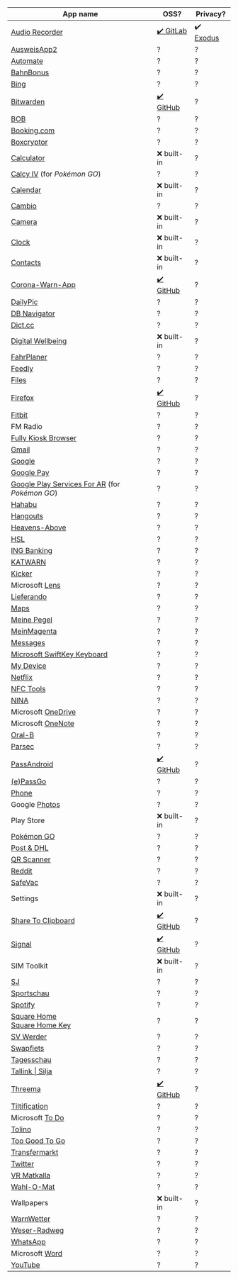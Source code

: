 | App name | OSS? | Privacy? |
|----------|------|----------|
| [Audio Recorder](https://play.google.com/store/apps/details?id=com.github.axet.audiorecorder) | [✔️ GitLab](https://gitlab.com/axet/android-audio-recorder) | ✔️ [Exodus](https://reports.exodus-privacy.eu.org/en/reports/com.github.axet.audiorecorder/latest/) |
| [AusweisApp2](https://play.google.com/store/apps/details?id=com.governikus.ausweisapp2) | ? | ? |
| [Automate](https://play.google.com/store/apps/details?id=com.llamalab.automate) | ? | ? |
| [BahnBonus](https://play.google.com/store/apps/details?id=com.deutschebahn.bahnbonus) | ? | ? |
| [Bing](https://play.google.com/store/apps/details?id=com.microsoft.bing) | ? | ? |
| [Bitwarden](https://play.google.com/store/apps/details?id=com.x8bit.bitwarden) | [✔️ GitHub](https://github.com/bitwarden/mobile) | ? |
| [BOB](https://play.google.com/store/apps/details?id=com.initka.android.bobapp) | ? | ? |
| [Booking.com](https://play.google.com/store/apps/details?id=com.booking) | ? | ? | / |
| [Boxcryptor](https://play.google.com/store/apps/details?id=com.boxcryptor2.android) | ? | ? |
| [Calculator](https://play.google.com/store/apps/details?id=com.google.android.calculator) | ❌ built-in | ? |
| [Calcy IV](https://play.google.com/store/apps/details?id=tesmath.calcy) (for _Pokémon GO_) | ? | ? |
| [Calendar](https://play.google.com/store/apps/details?id=com.google.android.calendar) | ❌ built-in | ? |
| [Cambio](https://play.google.com/store/apps/details?id=de.cambio.app) | ? | ? |
| [Camera](https://play.google.com/store/apps/details?id=com.hmdglobal.app.camera) | ❌ built-in | ? | ? |
| [Clock](https://play.google.com/store/apps/details?id=com.google.android.deskclock) | ❌ built-in | ? | ? |
| [Contacts](https://play.google.com/store/apps/details?id=com.google.android.contacts) | ❌ built-in | ? | ? |
| [Corona-Warn-App](https://play.google.com/store/apps/details?id=de.rki.coronawarnapp) | [✔️ GitHub](https://github.com/corona-warn-app/cwa-app-android) | ? |
| [DailyPic](https://play.google.com/store/apps/details?id=partl.dailypic) | ? | ? |
| [DB Navigator](https://play.google.com/store/apps/details?id=de.hafas.android.db) | ? | ? |
| [Dict.cc](https://play.google.com/store/apps/details?id=cc.dict.dictcc) | ? | ? |
| [Digital Wellbeing](https://play.google.com/store/apps/details?id=com.google.android.apps.wellbeing) | ❌ built-in | ? |
| [FahrPlaner](https://play.google.com/store/apps/details?id=de.hafas.android.vbn) | ? | ? |
| [Feedly](https://play.google.com/store/apps/details?id=com.devhd.feedly) | ? | ? |
| [Files](https://play.google.com/store/apps/details?id=com.google.android.apps.nbu.files) | ? | ? |
| [Firefox](https://play.google.com/store/apps/details?id=org.mozilla.firefox) | [✔️ GitHub](https://github.com/mozilla-mobile/fenix) | ? |
| [Fitbit](https://play.google.com/store/apps/details?id=com.fitbit.FitbitMobile) | ? | ? |
| FM Radio | ? | ? |
| [Fully Kiosk Browser](https://play.google.com/store/apps/details?id=de.ozerov.fully) | ? | ? |
| [Gmail](https://play.google.com/store/apps/details?id=com.google.android.gm) | ? | ? |
| [Google](https://play.google.com/store/apps/details?id=com.google.android.googlequicksearchbox) | ? | ? |
| [Google Pay](https://play.google.com/store/apps/details?id=com.google.android.apps.walletnfcrel) | ? | ? |
| [Google Play Services For AR](https://play.google.com/store/apps/details?id=com.google.ar.core) (for _Pokémon GO_) | ? | ? |
| [Hahabu](https://play.google.com/store/apps/details?id=com.sro.hahabu) | ? | ? |
| [Hangouts](https://play.google.com/store/apps/details?id=com.google.android.talk) | ? | ? |
| [Heavens-Above](https://play.google.com/store/apps/details?id=com.heavens_above.viewer) | ? | ? |
| [HSL](https://play.google.com/store/apps/details?id=fi.hsl.app) | ? | ? |
| [ING Banking](https://play.google.com/store/apps/details?id=de.ingdiba.bankingapp) | ? | ? |
| [KATWARN](https://play.google.com/store/apps/details?id=de.combirisk.katwarn) | ? | ? |
| [Kicker](https://play.google.com/store/apps/details?id=com.netbiscuits.kicker) | ? | ? |
| Microsoft [Lens](https://play.google.com/store/apps/details?id=com.microsoft.office.officelens) | ? | ? |
| [Lieferando](https://play.google.com/store/apps/details?id=com.yopeso.lieferando) | ? | ? |
| [Maps](https://play.google.com/store/apps/details?id=com.google.android.apps.maps) | ? | ? |
| [Meine Pegel](https://play.google.com/store/apps/details?id=de.hochwasserzentralen.app) | ? | ? |
| [MeinMagenta](https://play.google.com/store/apps/details?id=de.telekom.android.customercenter) | ? | ? |
| [Messages](https://play.google.com/store/apps/details?id=com.google.android.apps.messaging) | ? | ? |
| [Microsoft SwiftKey Keyboard](https://play.google.com/store/apps/details?id=com.touchtype.swiftkey) | ? | ? |
| [My Device](https://play.google.com/store/apps/details?id=com.hmdglobal.support) | ? | ? |
| [Netflix](https://play.google.com/store/apps/details?id=com.netflix.mediaclient) | ? | ? |
| [NFC Tools](https://play.google.com/store/apps/details?id=com.wakdev.wdnfc) | ? | ? |
| [NINA](https://play.google.com/store/apps/details?id=de.materna.bbk.mobile.app) | ? | ? |
| Microsoft [OneDrive](https://play.google.com/store/apps/details?id=com.microsoft.skydrive) | ? | ? |
| Microsoft [OneNote](https://play.google.com/store/apps/details?id=com.microsoft.office.onenote) | ? | ? |
| [Oral-B](https://play.google.com/store/apps/details?id=com.pg.oralb.oralbapp) | ? | ? |
| [Parsec](https://play.google.com/store/apps/details?id=tv.parsec.client) | ? | ? |
| [PassAndroid](https://play.google.com/store/apps/details?id=org.ligi.passandroid) | [✔️ GitHub](https://github.com/ligi/PassAndroid) | ? |
| [(e)PassGo](https://play.google.com/store/apps/details?id=de.passgo.passgo) | ? | ? |
| [Phone](https://play.google.com/store/apps/details?id=com.google.android.dialer) | ? | ? |
| Google [Photos](https://play.google.com/store/apps/details?id=com.google.android.apps.photos) | ? | ? |
| Play Store | ❌ built-in | ? |
| [Pokémon GO](https://play.google.com/store/apps/details?id=com.nianticlabs.pokemongo) | ? | ? |
| [Post & DHL](https://play.google.com/store/apps/details?id=de.dhl.paket) | ? | ? |
| [QR Scanner](https://play.google.com/store/apps/details?id=com.teacapps.barcodescanner) | ? | ? |
| [Reddit](https://play.google.com/store/apps/details?id=com.reddit.frontpage) | ? | ? |
| [SafeVac](https://play.google.com/store/apps/details?id=de.pei.safevac) | ? | ? |
| Settings | ❌ built-in | ? |
| [Share To Clipboard](https://play.google.com/store/apps/details?id=com.tengu.sharetoclipboard) | [✔️ GitHub](https://github.com/tengusw/share_to_clipboard) | ? |
| [Signal](https://play.google.com/store/apps/details?id=org.thoughtcrime.securesms) | [✔️ GitHub](https://github.com/signalapp/Signal-Android) | ? |
| SIM Toolkit | ❌ built-in | ? |
| [SJ](https://play.google.com/store/apps/details?id=se.sj.android) | ? | ? |
| [Sportschau](https://play.google.com/store/apps/details?id=de.apptelligence.sportschau.android) | ? | ? |
| [Spotify](https://play.google.com/store/apps/details?id=com.spotify.music) | ? | ? |
| [Square Home](https://play.google.com/store/apps/details?id=com.ss.squarehome2)<br>[Square Home Key](https://play.google.com/store/apps/details?id=com.ss.squarehome.key) | ? | ? |
| [SV Werder](https://play.google.com/store/apps/details?id=de.werder.werderbremen) | ? | ? |
| [Swapfiets](https://play.google.com/store/apps/details?id=com.swapfiets) | ? | ? |
| [Tagesschau](https://play.google.com/store/apps/details?id=de.tagesschau) | ? | ? |
| [Tallink \| Silja](https://play.google.com/store/apps/details?id=com.tallink.mikiandroid) | ? | ? |
| [Threema](https://play.google.com/store/apps/details?id=ch.threema.app) | [✔️ GitHub](https://github.com/threema-ch/threema-android) | ? |
| [Tiltification](https://play.google.com/store/apps/details?id=de.uni_bremen.informatik.sonification_apps) | ? | ? |
| Microsoft [To Do](https://play.google.com/store/apps/details?id=com.microsoft.todos) | ? | ? |
| [Tolino](https://play.google.com/store/apps/details?id=com.mytolino.app) | ? | ? |
| [Too Good To Go](https://play.google.com/store/apps/details?id=com.app.tgtg) | ? | ? |
| [Transfermarkt](https://play.google.com/store/apps/details?id=de.transfermarkt.v2) | ? | ? |
| [Twitter](https://play.google.com/store/apps/details?id=com.twitter.android) | ? | ? |
| [VR Matkalla](https://play.google.com/store/apps/details?id=fi.vr.mobile.app) | ? | ? |
| [Wahl-O-Mat](https://play.google.com/store/apps/details?id=de.dreipc.wahlomat) | ? | ? |
| Wallpapers | ❌ built-in | ? |
| [WarnWetter](https://play.google.com/store/apps/details?id=de.dwd.warnapp) | ? | ? |
| [Weser-Radweg](https://play.google.com/store/apps/details?id=de.alpstein.weserradweg) | ? | ? |
| [WhatsApp](https://play.google.com/store/apps/details?id=com.whatsapp) | ? | ? |
| Microsoft [Word](https://play.google.com/store/apps/details?id=com.microsoft.office.word) | ? | ? |
| [YouTube](https://play.google.com/store/apps/details?id=com.google.android.youtube) | ? | ? |
